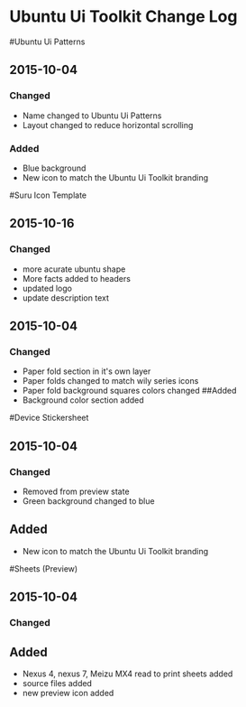 # Ubuntu Ui Toolkit Change Log

#Ubuntu Ui Patterns
## 2015-10-04
### Changed
- Name changed to Ubuntu Ui Patterns
- Layout changed to reduce horizontal scrolling
### Added
- Blue background
- New icon to match the Ubuntu Ui Toolkit branding

#Suru Icon Template
## 2015-10-16
### Changed
- more acurate ubuntu shape
- More facts added to headers
- updated logo
- update description text
 
## 2015-10-04
### Changed
- Paper fold section in it's own layer
- Paper folds changed to match wily series icons
- Paper fold background squares colors changed
##Added
- Background color section added


#Device Stickersheet
## 2015-10-04
### Changed
- Removed from preview state
- Green background changed to blue
## Added
- New icon to match the Ubuntu Ui Toolkit branding

#Sheets (Preview)
## 2015-10-04
### Changed
## Added
- Nexus 4, nexus 7, Meizu MX4 read to print sheets added
- source files added
- new preview icon added
